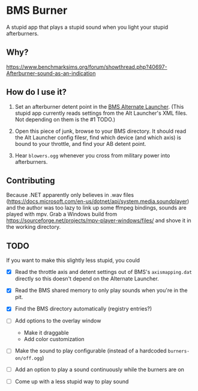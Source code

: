 # BMS Burner

A stupid app that plays a stupid sound when you light your stupid afterburners.

## Why?

https://www.benchmarksims.org/forum/showthread.php?40697-Afterburner-sound-as-an-indication

## How do I use it?

1. Set an afterburner detent point in the
   [BMS Alternate Launcher](https://github.com/chihirobelmo/FalconBMS-Alternative-Launcher).
   (This stupid app currently reads settings from the Alt Launcher's XML files.
   Not depending on them is the #1 TODO.)

2. Open this piece of junk, browse to your BMS directory.
   It should read the Alt Launcher config filesr, find which device
   (and which axis) is bound to your throttle, and find your AB detent point.

3. Hear `blowers.ogg` whenever you cross from military power into afterburners.

## Contributing

Because .NET apparently only believes in .wav files
(https://docs.microsoft.com/en-us/dotnet/api/system.media.soundplayer)
and the author was too lazy to link up some ffmpeg bindings,
sounds are played with mpv. Grab a Windows build from
https://sourceforge.net/projects/mpv-player-windows/files/
and shove it in the working directory.

## TODO

If you want to make this slightly less stupid, you could

- [x] Read the throttle axis and detent settings out of BMS's `axismapping.dat`
      directly so this doesn't depend on the Alternate Launcher.

- [x] Read the BMS shared memory to only play sounds when you're in the pit.

- [x] Find the BMS directory automatically (registry entries?)

- [ ] Add options to the overlay window
  - Make it draggable
  - Add color customization

- [ ] Make the sound to play configurable (instead of a hardcoded `burners-on/off.ogg`)

- [ ] Add an option to play a sound continuously while the burners are on

- [ ] Come up with a less stupid way to play sound

